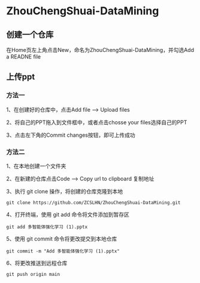 # ZhouChengShuai-DataMining

## 创建一个仓库
在Home页左上角点击New，命名为ZhouChengShuai-DataMining，并勾选Add a READNE file

## 上传ppt
### 方法一
1、在创建好的仓库中，点击Add file --> Upload files

2、将自己的PPT拖入到文件框中，或者点击chosse your files选择自己的PPT

3、点击左下角的Commit changes按钮，即可上传成功

### 方法二
1、在本地创建一个文件夹

2、在新建的仓库点击Code --> Copy url to clipboard 复制地址

3、执行 git clone 操作，将创建的仓库克隆到本地

`git clone https://github.com/ZCSLHN/ZhouChengShuai-DataMining.git`

4、打开终端，使用 git add 命令将文件添加到暂存区

`git add 多智能体强化学习 (1).pptx`

5、使用 git commit 命令将更改提交到本地仓库

`git commit -m "Add 多智能体强化学习 (1).pptx"`

6、将更改推送到远程仓库

`git push origin main`

